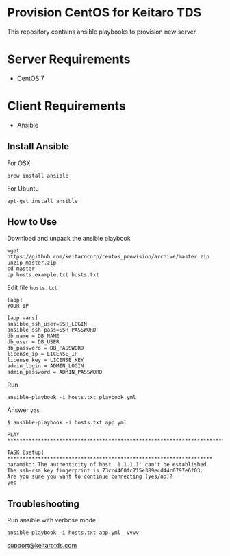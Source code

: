 # Provision CentOS for Keitaro TDS

This repository contains ansible playbooks to provision new server.

# Server Requirements
 - CentOS 7

# Client Requirements
 - Ansible

## Install Ansible

For OSX

    brew install ansible

For Ubuntu

    apt-get install ansible

## How to Use

Download and unpack the ansible playbook

    wget https://github.com/keitarocorp/centos_provision/archive/master.zip
    unzip master.zip
    cd master
    cp hosts.example.txt hosts.txt
     
Edit file ```hosts.txt```
     
    [app]
    YOUR_IP
    
    [app:vars]
    ansible_ssh_user=SSH_LOGIN
    ansible_ssh_pass=SSH_PASSWORD
    db_name = DB_NAME
    db_user = DB_USER
    db_password = DB_PASSWORD
    license_ip = LICENSE_IP
    license_key = LICENSE_KEY
    admin_login = ADMIN_LOGIN
    admin_password = ADMIN_PASSWORD
    
Run 

    ansible-playbook -i hosts.txt playbook.yml


Answer ```yes```

    $ ansible-playbook -i hosts.txt app.yml                                                                                
    
    PLAY ***************************************************************************
    
    TASK [setup] *******************************************************************
    paramiko: The authenticity of host '1.1.1.1' can't be established.
    The ssh-rsa key fingerprint is 73cc4460fc715e389ecd44c0797e6f03.
    Are you sure you want to continue connecting (yes/no)?
    yes
    
    
## Troubleshooting
    
Run ansible with verbose mode

    ansible-playbook -i hosts.txt app.yml -vvvv            
    
support@keitarotds.com 
